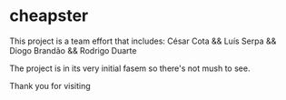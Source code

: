 # cheapster
This project is a team effort that includes: César Cota && Luís Serpa && Diogo Brandão && Rodrigo Duarte

The project is in its very initial fasem so there's not mush to see.

Thank you for visiting
